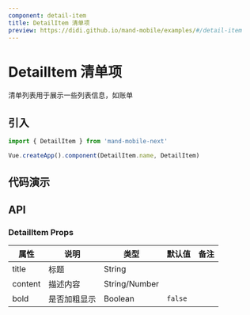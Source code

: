 ```yaml
---
component: detail-item
title: DetailItem 清单项
preview: https://didi.github.io/mand-mobile/examples/#/detail-item
---
```


# DetailItem 清单项

清单列表用于展示一些列表信息，如账单

## 引入

```javascript
import { DetailItem } from 'mand-mobile-next'

Vue.createApp().component(DetailItem.name, DetailItem)
```

## 代码演示

<demo-wrapper
  src="src/packages/detail-item/demo"
/>

## API

### DetailItem Props

|属性 | 说明 | 类型 | 默认值|备注|
|----|-----|------|------|------|
|title|标题|String| | |
|content|描述内容|String\/Number| | |
|bold|是否加粗显示|Boolean|`false`| |
